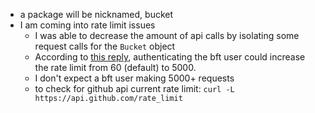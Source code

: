 - a package will be nicknamed, bucket
- I am coming into rate limit issues
	- I was able to decrease the amount of api calls by isolating some request calls for the `Bucket` object
	- According to [this reply](https://stackoverflow.com/a/25683955/12135693), authenticating the bft user could increase the rate limit from 60 (default) to 5000.
	- I don't expect a bft user making 5000+ requests
	- to check for github api current rate limit: `curl -L https://api.github.com/rate_limit`
